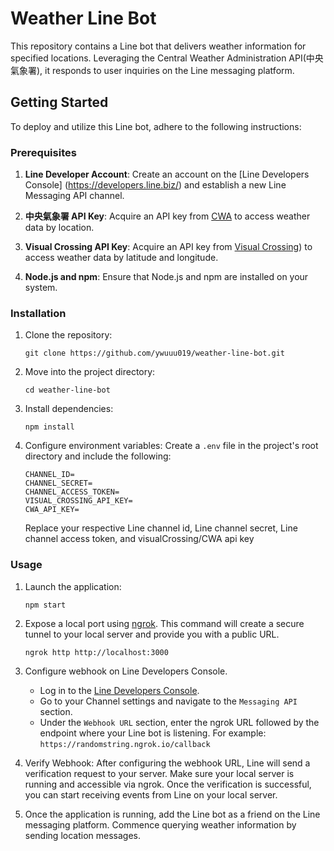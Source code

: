 # Weather Line Bot

This repository contains a Line bot that delivers weather information for specified locations. Leveraging the Central Weather Administration API(中央氣象署), it responds to user inquiries on the Line messaging platform.

## Getting Started

To deploy and utilize this Line bot, adhere to the following instructions:

### Prerequisites

1. **Line Developer Account**: Create an account on the [Line Developers Console] (https://developers.line.biz/) and establish a new Line Messaging API channel.

2. **中央氣象署 API Key**: Acquire an API key from [CWA](https://opendata.cwa.gov.tw/devManual/insrtuction) to access weather data by location.

3. **Visual Crossing API Key**: Acquire an API key from [Visual Crossing](https://www.visualcrossing.com/)) to access weather data by latitude and longitude.

4. **Node.js and npm**: Ensure that Node.js and npm are installed on your system.

### Installation

1.  Clone the repository:

    ```
    git clone https://github.com/ywuuu019/weather-line-bot.git
    ```

2.  Move into the project directory:

    ```
    cd weather-line-bot
    ```

3.  Install dependencies:

    ```
    npm install
    ```

4.  Configure environment variables:
    Create a `.env` file in the project's root directory and include the following:

    ```
    CHANNEL_ID=
    CHANNEL_SECRET=
    CHANNEL_ACCESS_TOKEN=
    VISUAL_CROSSING_API_KEY=
    CWA_API_KEY=
    ```

    Replace your respective Line channel id, Line channel secret, Line channel access token, and visualCrossing/CWA api key

### Usage

1. Launch the application:

   ```
   npm start
   ```

2. Expose a local port using [ngrok](https://ngrok.com/). This command will create a secure tunnel to your local server and provide you with a public URL.

    ```
    ngrok http http://localhost:3000
    ```

3. Configure webhook on Line Developers Console.
   - Log in to the [Line Developers Console](https://developeres.line.biz/).
   - Go to your Channel settings and navigate to the `Messaging API` section.
   - Under the `Webhook URL` section, enter the ngrok URL followed by the endpoint where your Line bot is listening. For example: `https://randomstring.ngrok.io/callback`

4. Verify Webhook: After configuring the webhook URL, Line will send a verification request to your server. Make sure your local server is running and accessible via ngrok. Once the verification is successful, you can start receiving events from Line on your local server.

5. Once the application is running, add the Line bot as a friend on the Line messaging platform. Commence querying weather information by sending location messages.
